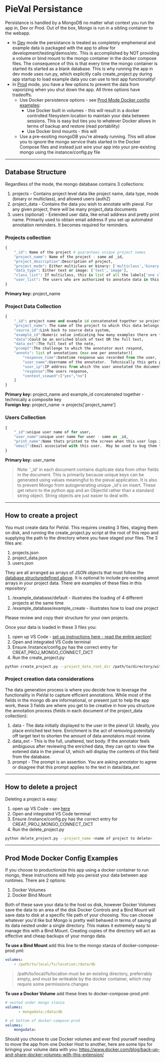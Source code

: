 # PieVal Persistance

Persistance is handled by a MongoDB no matter what context you run the app in, Dev or Prod.  Out of the box, Mongo is run in a sibling container to the webapp. 

- In [Dev](#dev-mode) mode the persistance is treated as completely emphemeral and example data is packaged with the app to allow for development/testing/demos/etc.  This is accomplished by NOT providing a volume or bind mount to the mongo container in the docker compose files.  The consequence of this is that every time the mongo container is started its started as a blank database.  This is why running the app in dev mode uses run.py, which explicitly calls create_project.py during app startup to load example data you can use to test app functionality!
- In [Prod](#prod-mode) mode, you have a few options to prevent the data from vaporizing when you shut down the app.  All three options have tradeoffs.
    - Use Docker persistence options - see [Prod Mode Docker config examples](#prod-mode-docker-config-examples):
        - Use Docker built in volumes - this will result in a docker controlled filesystem location to maintain your data between sessions.  This is easy but ties you to whatever Docker allows in terms of backup and restore (read portability)
        - Use Docker bind mounts - this will
    - Use a pre-exsiting mongoDB you're already running.  This will allow you to ignore the mongo service thats started in the Docker Compose files and instead just wire your app into your pre-existing mongo using the instance/config.py file

---
## Database Structure

Regardless of the mode, the mongo database contains 3 collections:

1. projects - Contains project level data like project name, data type, mode (binary or multiclass), and allowed users (authZ)
1. project_data - Contains the data you wish to annotate with pieval.  For any given project, there will be many project_data documents
1. users (optional) - Extended user data, like email address and pretty print name.  Primarily used to obtain email address if you set up automated annotation reminders.  It becomes required for reminders.


### Projects collection

```py
{   
    "_id": Name of the project # guarantees unique project names
    "project_name": Name of the project - same ad _id,
    "project_description":Description of project,
    "project_mode": Either multiclass or binary: ['multiclass','binary'],
    "data_type": Either text or image: ['text','image'],
    "class_list": If multiclass, this is list of all the labels['one class', 'two class', 'etc..'],
    "user_list": The users who are authorized to annotate data in this project['user 1', 'user 2', 'user 3']
}
```

**Primary key:** project_name

### Project Data Collection

```py
{
    "_id": project name and example id concatenated together so project_name + '_' + example_id.  Ensures unique records in project namespace,
    "project_name": The name of the project to which this data belongs,
    "source_id":Link back to source data system,
    "example_id":Numeric value indicating how many examples there are for this annotation project.  Also used for ordering presentation if required,
    "data":Could be an enriched block of text OR the full text,
    "data_ext":The full text of the note,
    "prompt":The challenge to which the annotator must respond,
    "annots": list of annotations (max one per annotator)[
        "response_time":Datetime response was recorded from the user,
        "user_name":Username of the annotator.  Tehcnically this gets pulled from auth header - value of REMOTE_USER,
        "user_ip":IP address from which the user annotated the document,
        "response":The users response,
        "context_viewed":["yes","no"]
    ]
}
```

**Primary key:** project_name and example_id concatenated together - technically a composite key  
**Foreign key:** project_name -> projects['project_name']

### Users Collection

```py
{
    "_id":unique user name of for user,
    "user_name":unique user name for user - same as _id,
    "print_name":Name thats printed to the screen when this user logs in,
    "email":Email associated with this user.  May be used to bug them to perform annoations,
}
```

**Primary key:** user_name

> Note: '_id' in each document contains duplicate data from other fields in the document.  This is primarily because unique keys can be generated using values meaningful to the pieval application.  It is also to prevent Mongo from autogenerating unique _id's on insert.  These get return to the python app and an ObjectId rather than a standard string object.  String objects are just easier to deal with.

---
## How to create a project

You must create data for PieVal.  This requires creating 3 files, staging them on disk, and running the create_project.py script at the root of this repo and supplying the path to the directory where you have staged your files.  The 3 files are:

1. projects.json
1. project_data.json
1. users.json

They are all arranged as arrays of JSON objects that must follow the [database structuredefined above](#database-structure).  It is optional to include pre-existing annot arrays in your project data.  There are examples of these files in this repository:

1. /example_database/default - illustrates the loading of 4 different projects at the same time
1. /example_database/example_create - illustrates how to load one project

Please review and copy their structure for your own projects.

Once your data is loaded in these 3 files you:

1. open up VS Code - [set up instructions here - read the entire section!](README_run_app.md#development-mode)
1. Open and integrated VS Code terminal
1. Ensure /instance/config.py has the correct entry for CREAT_PROJ_MONGO_CONNECT_DICT
1. Run the create_project.py

```sh
python create_project.py --project_data_root_dir /path/to/directory/with/files/defined/above
```

### Project creation data considerations
The data generation process is where you decide how to leverage the functionality in PieVal to capture efficient annotations.  While most of the fields in the mongo db are informational, or present just to help the app work, these 3 fields are where you get to be creative in how you structure the annotation process (fields in each document of the project_data collection):

1. data - The data initially displayed to the user in the pieval UI.  Ideally, you place enriched text here.  Enrichment is the act of removing potenitally off target text to shorten the amount of data annotators must review.
1. data_ext - This is the full, unaltered, text body.  If the annotator feels ambiguous after reviewing the enriched data, they can opt to view the extened data in the pieval UI, which will display the contents of this field from the database.
1. prompt - The prompt is an assertion.  You are asking annotator to agree or disagree that this prompt applies to the text in data/data_ext


---
## How to delete a project

Deleting a project is easy:

1. open up VS Code - see [here](README_run_app.md#development-mode)
1. Open and integrated VS Code terminal
1. Ensure /instance/config.py has the correct entry for CREAT_PROJ_MONGO_CONNECT_DICT
1. Run the delete_project.py
```sh
python delete_project.py --project_name <name of project to delete>
```

---
## Prod Mode Docker Config Examples

If you choose to productionize this app using a docker container to run mongo, these instructions will help you persist your data between app runtimes.  There are 2 options:

1. Docker Volumes
1. Docker Bind Mount

Both of these save your data to the host os disk, however Docker Volumes save the data to an area of the disk Docker Controls and a Bind Mount will save data to disk at a specific file path of your choosing.  You can choose whatever you'd like but Mongo is pretty well behaved in terms of saving all its data nested under a single directory.  This makes it extremely easy to manage this with a Bind Mount.  Creating copies of the directory will act as effective and cheap backups of your mongo data.


**To use a Bind Mount** add this line to the mongo stanza of docker-compose-prod.yml:

```yml
volumes:
    - /path/to/local/fs/location:/data/db
```

> /path/to/local/fs/location must be an existing directory, preferrably empty, and must be writeable by the docker container, which may require some permissions changes



**To use a Docker Volume** add these lines to docker-compose-prod.yml:

```yml
# nested under mongo stanza
volumes:
      - mongodata:/data/db

# at bottom of docker-compose-prod
volumes:
    mongodata:
```

Should you choose to use Docker volumes and ever find yourself needing to move the app from one Docker Host to another, here are some tips for bringing your volume data with you: https://www.docker.com/blog/back-up-and-share-docker-volumes-with-this-extension/ 